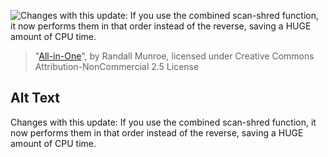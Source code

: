 ![Changes with this update: If you use the combined scan-shred function, it now performs them in that order instead of the reverse, saving a HUGE amount of CPU time.](https://imgs.xkcd.com/comics/all_in_one.png)
> "[All-in-One](https://xkcd.com/2369/)", by Randall Munroe, licensed under Creative Commons Attribution-NonCommercial 2.5 License

## Alt Text
Changes with this update: If you use the combined scan-shred function, it now performs them in that order instead of the reverse, saving a HUGE amount of CPU time.
